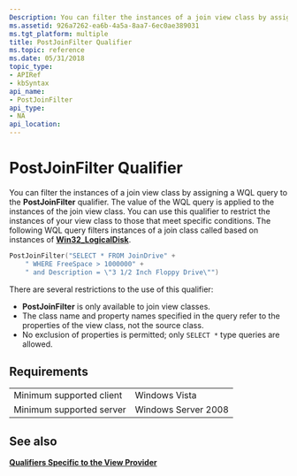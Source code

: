 ```yaml
---
Description: You can filter the instances of a join view class by assigning a WQL query to the PostJoinFilter qualifier.
ms.assetid: 926a7262-ea6b-4a5a-8aa7-6ec0ae389031
ms.tgt_platform: multiple
title: PostJoinFilter Qualifier
ms.topic: reference
ms.date: 05/31/2018
topic_type: 
- APIRef
- kbSyntax
api_name: 
- PostJoinFilter
api_type: 
- NA
api_location: 
---
```


# PostJoinFilter Qualifier

You can filter the instances of a join view class by assigning a WQL query to the **PostJoinFilter** qualifier. The value of the WQL query is applied to the instances of the join view class. You can use this qualifier to restrict the instances of your view class to those that meet specific conditions. The following WQL query filters instances of a join class called based on instances of [**Win32\_LogicalDisk**](https://docs.microsoft.com/windows/desktop/CIMWin32Prov/win32-logicaldisk).


```C++
PostJoinFilter("SELECT * FROM JoinDrive" +
    " WHERE FreeSpace > 1000000" +
    " and Description = \"3 1/2 Inch Floppy Drive\"")
```



There are several restrictions to the use of this qualifier:

-   **PostJoinFilter** is only available to join view classes.
-   The class name and property names specified in the query refer to the properties of the view class, not the source class.
-   No exclusion of properties is permitted; only `SELECT *` type queries are allowed.

## Requirements



|                                     |                                |
|-------------------------------------|--------------------------------|
| Minimum supported client<br/> | Windows Vista<br/>       |
| Minimum supported server<br/> | Windows Server 2008<br/> |



## See also

<dl> <dt>

[**Qualifiers Specific to the View Provider**](qualifiers-specific-to-the-view-provider.md)
</dt> </dl>

 

 




